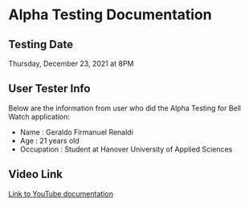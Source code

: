 # Alpha Testing Documentation

## Testing Date
Thursday, December 23, 2021 at 8PM

## User Tester Info
Below are the information from user who did the Alpha Testing for Bell Watch application:
+ Name : Geraldo Firmanuel Renaldi
+ Age : 21 years old
+ Occupation : Student at Hanover University of Applied Sciences

## Video Link
[Link to YouTube documentation](https://youtu.be/YrKfG5YIJn0)